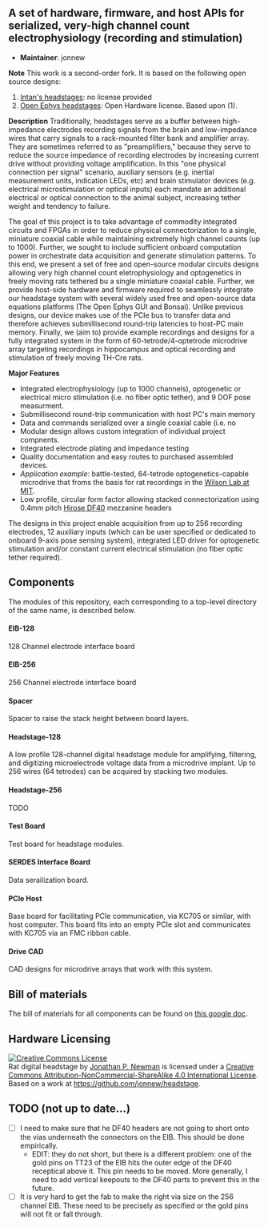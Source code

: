 ## A set of hardware, firmware, and host APIs for serialized, very-high channel count electrophysiology (recording and stimulation)

- __Maintainer__: jonnew 

__Note__ This work is a second-order fork. It is based on the following open source
designs:

1. [Intan's headstages](http://intantech.com/index.html): no license provided
2. [Open Ephys headstages](https://github.com/open-ephys/headstage): Open
   Hardware license. Based upon (1).

__Description__ Traditionally, headstages serve as a buffer between
high-impedance electrodes recording signals from the brain and low-impedance
wires that carry signals to a rack-mounted filter bank and amplifier array.
They are sometimes referred to as "preamplifiers," because they serve to reduce
the source impedance of recording electrodes by increasing current drive
without providing voltage amplification. In this "one physical connection per
signal" scenario, auxiliary sensors (e.g. inertial measurement units, indication
LEDs, etc) and brain stimulator devices (e.g. electrical microstimulation or
optical inputs) each mandate an additional electrical or optical connection to
the animal subject, increasing tether weight and tendency to failure. 

The goal of this project is to take advantage of commodity integrated circuits
and FPGAs in order to reduce physical connectorization to a single, miniature
coaxial cable while maintaining extremely high channel counts (up to 1000).
Further, we sought to include sufficient onboard computation power in
orchestrate data acquisition and generate stimulation patterns. To this end, we
present a set of free and open-source modular circuits designs allowing very
high channel count eletrophysiology and optogenetics in freely moving rats
tethered bu a single miniature coaxial cable. Further, we provide host-side
hardware and firmware required to seamlessly integrate our headstage system
with several widely used free and open-source data equations platforms (The
Open Ephys GUI and Bonsai). Unlike previous designs, our device makes use of
the PCIe bus to transfer data and therefore achieves submillisecond round-trip
latencies to host-PC main memory.  Finally, we (aim to) provide example
recordings and designs for a fully integrated system in the form of
60-tetrode/4-optetrode microdrive array targeting recordings in hippocampus and
optical recording and stimulation of freely moving TH-Cre rats.

__Major Features__

- Integrated electrophysiology (up to 1000 channels), optogenetic or electrical
  micro stimulation (i.e. no fiber optic tether), and 9 DOF pose measurment.
- Submillisecond round-trip communication with host PC's main memory
- Data and commands serialized over a single coaxial cable (i.e. no 
- Modular design allows custom integration of individual project compnents.
- Integrated electrode plating and impedance testing
- Quality documentation and easy routes to purchased assembled devices.
- _Application example_: battle-tested, 64-tetrode optogenetics-capable
  microdrive that froms the basis for rat recordings in the [Wilson Lab at
  MIT](http://web.mit.edu/wilsonlab/).
- Low profile, circular form factor allowing stacked connectorization using 0.4mm pitch [Hirose DF40](http://www.digikey.com/product-search/en?FV=ffec4097) mezzanine headers

The designs in this project enable acquisition from up to 256 recording
electrodes, 12 auxiliary inputs (which can be user specified or dedicated to
onboard 9-axis pose sensing system), integrated LED driver for optogenetic
stimulation and/or constant current electrical stimulation (no fiber optic tether required). 

## Components
The modules of this repository, each corresponding to a top-level directory of the same name, is described below.

#### EIB-128
128 Channel electrode interface board

#### EIB-256
256 Channel electrode interface board

#### Spacer
Spacer to raise the stack height between board layers.
#### Headstage-128
A low profile 128-channel digital headstage module for amplifying, filtering, and digitizing
microelectrode voltage data from a microdrive implant. Up to 256 wires (64 tetrodes)
can be acquired by stacking two modules.

#### Headstage-256
TODO

#### Test Board
Test board for headstage modules.

#### SERDES Interface Board
Data serailization board.


#### PCIe Host
Base board for facilitating PCIe communication, via KC705 or similar, with host
computer. This board fits into an empty PCIe slot and communicates with KC705
via an FMC ribbon cable.

#### Drive CAD
CAD designs for microdrive arrays that work with this system.

## Bill of materials
The bill of materials for all components can be found on [this google
doc](https://docs.google.com/spreadsheets/d/1F-KWcdvH_63iXjZf0cgCfDiFX6XXW3qw6rlR8DZrFpQ/edit?usp=sharing).

## Hardware Licensing
<a rel="license" href="http://creativecommons.org/licenses/by-nc-sa/4.0/"><img
alt="Creative Commons License" style="border-width:0"
src="https://i.creativecommons.org/l/by-nc-sa/4.0/88x31.png" /></a><br /><span
xmlns:dct="http://purl.org/dc/terms/" property="dct:title">Rat digital headstage</span> by <a xmlns:cc="http://creativecommons.org/ns#"
href="https://github.com/jonnew/cyclops" property="cc:attributionName"
rel="cc:attributionURL">Jonathan P. Newman</a> is licensed under a <a
rel="license" href="http://creativecommons.org/licenses/by-nc-sa/4.0/">Creative
Commons Attribution-NonCommercial-ShareAlike 4.0 International License</a>.<br
/>Based on a work at <a xmlns:dct="http://purl.org/dc/terms/"
href="https://github.com/jonnew/headstage"
rel="dct:source">https://github.com/jonnew/headstage</a>.

## TODO (not up to date...)
- [ ] I need to make sure that he DF40 headers are not going to short onto the
  vias underneath the connectors on the EIB. This should be done empirically.
  - EDIT: they do not short, but there is a different problem: one of the gold
    pins on TT23 of the EIB hits the outer edge of the DF40 receptical above
    it. This pin needs to be moved. More generally, I need to add vertical
    keepouts to the DF40 parts to prevent this in the future.
- [ ] It is very hard to get the fab to make the right via size on the 256
  channel EIB. These need to be precisely as specified or the gold pins will
  not fit or fall through.
